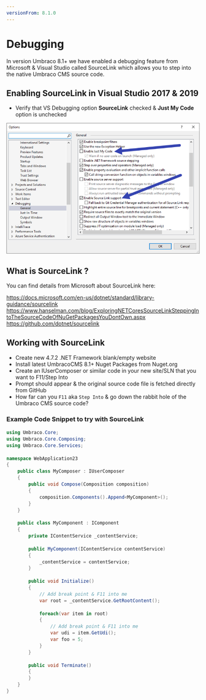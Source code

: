 ```yaml
---
versionFrom: 8.1.0
---
```


# Debugging
In version Umbraco 8.1+ we have enabled a debugging feature from Microsoft & Visual Studio called SourceLink which allows you to step into the native Umbraco CMS source code.

## Enabling SourceLink in Visual Studio 2017 & 2019
* Verify that VS Debugging option **SourceLink** checked & **Just My Code** option is unchecked

![Visual Studio 2019 Debug Settings for SourceLink](Images/VS19-enable-sourcelink.png)

## What is SourceLink ?
You can find details from Microsoft about SourceLink here:

https://docs.microsoft.com/en-us/dotnet/standard/library-guidance/sourcelink<br/>
https://www.hanselman.com/blog/ExploringNETCoresSourceLinkSteppingIntoTheSourceCodeOfNuGetPackagesYouDontOwn.aspx<br/>
https://github.com/dotnet/sourcelink

## Working with SourceLink
* Create new 4.7.2 .NET Framework blank/empty website
* Install latest UmbracoCMS 8.1+ Nuget Packages from Nuget.org
* Create an IUserComposer or similar code in your new site/SLN that you want to F11/Step Into
* Prompt should appear & the original source code file is fetched directly from GitHub
* How far can you `F11` aka `Step Into` & go down the rabbit hole of the Umbraco CMS source code?

### Example Code Snippet to try with SourceLink

```csharp
using Umbraco.Core;
using Umbraco.Core.Composing;
using Umbraco.Core.Services;

namespace WebApplication23
{
    public class MyComposer : IUserComposer
    {
        public void Compose(Composition composition)
        {
            composition.Components().Append<MyComponent>();
        }
    }

    public class MyComponent : IComponent
    {
        private IContentService _contentService;

        public MyComponent(IContentService contentService)
        {
            _contentService = contentService;
        }

        public void Initialize()
        {
            // Add break point & F11 into me
            var root = _contentService.GetRootContent();

            foreach(var item in root)
            {
                // Add break point & F11 into me
                var udi = item.GetUdi();
                var foo = 5;
            }
        }

        public void Terminate()
        {
        }
    }
}
```
